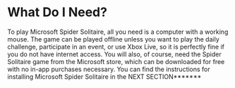 # What Do I Need?
To play Microsoft Spider Solitaire, all you need is a computer with a working mouse. The game can be played offline unless you want to play the
daily challenge, participate in an event, or use Xbox Live, so it is perfectly fine if you do not have internet access. You will also, of course, need the 
Spider Solitaire game from the Microsoft store, which can be downloaded for free with no in-app purchases necessary. You can find the instructions for installing
Microsoft Spider Solitaire in the NEXT SECTION*******
